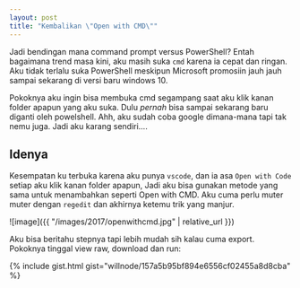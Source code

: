 ```yaml
---
layout: post
title: "Kembalikan \"Open with CMD\""
---
```


Jadi bendingan mana command prompt versus PowerShell? Entah bagaimana  trend masa kini, aku masih suka `cmd` karena ia cepat dan ringan. Aku tidak terlalu suka PowerShell meskipun Microsoft promosiin jauh jauh sampai sekarang di versi baru windows 10.

Pokoknya aku ingin bisa membuka cmd segampang saat aku klik kanan folder apapun yang aku suka. Dulu *pernah* bisa sampai sekarang baru diganti oleh powelshell. Ahh, aku sudah coba google dimana-mana tapi tak nemu juga. Jadi aku karang sendiri….

## Idenya

Kesempatan ku terbuka karena aku punya `vscode`, dan ia asa `Open with Code` setiap aku klik kanan folder apapun, Jadi aku bisa gunakan metode yang sama untuk menambahkan seperti  Open with CMD. Aku cuma perlu muter muter dengan `regedit` dan akhirnya ketemu trik yang manjur.

![image]({{ "/images/2017/openwithcmd.jpg" | relative_url }})

Aku bisa beritahu stepnya tapi lebih mudah sih kalau cuma export. Pokoknya tinggal view raw, download dan run:

{% include gist.html gist="willnode/157a5b95bf894e6556cf02455a8d8cba" %}